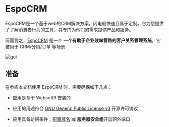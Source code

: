# EspoCRM

EspoCRM是一个基于web的CRM解决方案，闪电般快速且易于定制。它为您提供了了解消费者行为的工具，并专门为他们的需求提供产品和服务。

简而言之，[EspoCRM](https://www.espocrm.com/) 是一个 **一个有助于企业效率管路的客户关系管理系统**，它被用于 CRM/分销/订单  等场景


![gui](http://libs.websoft9.com/Websoft9/DocsPicture/en/espocrm/espocrm-gui-websoft9.jpg)


## 准备

在参阅本文档使用 EspoCRM 时，需要确保如下几点：

- 应用是基于 Websoft9 安装的

- 应用的用途符合 [GNU General Public  License v3](https://opensource.org/licenses/GPL-3.0) 开源许可协议

- 应用具备访问条件：[配置域名](./guide/appsetdomain) 或 **服务器安全组**开启网外端口